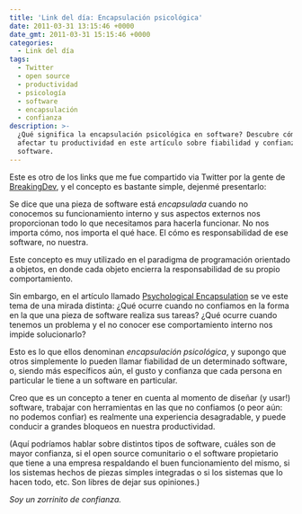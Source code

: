```yaml
---
title: 'Link del día: Encapsulación psicológica'
date: 2011-03-31 13:15:46 +0000
date_gmt: 2011-03-31 15:15:46 +0000
categories:
  - Link del día
tags:
  - Twitter
  - open source
  - productividad
  - psicología
  - software
  - encapsulación
  - confianza
description: >-
  ¿Qué significa la encapsulación psicológica en software? Descubre cómo puede
  afectar tu productividad en este artículo sobre fiabilidad y confianza en el
  software.
---
```



Este es otro de los links que me fue compartido via Twitter por la gente de [BreakingDev](http://twitter.com/BreakingDev), y el concepto es bastante simple, dejenmé presentarlo:

Se dice que una pieza de software está _encapsulada_ cuando no conocemos su funcionamiento interno y sus aspectos externos nos proporcionan todo lo que necesitamos para hacerla funcionar. No nos importa cómo, nos importa el qué hace. El cómo es responsabilidad de ese software, no nuestra.

Este concepto es muy utilizado en el paradigma de programación orientado a objetos, en donde cada objeto encierra la responsabilidad de su propio comportamiento.

Sin embargo, en el artículo llamado [Psychological Encapsulation](http://www.johndcook.com/blog/2011/03/02/psychological-encapsulation/) se ve este tema de una mirada distinta:  ¿Qué ocurre cuando no confiamos en la forma en la que una pieza de software realiza sus tareas?  ¿Qué ocurre cuando tenemos un problema y el no conocer ese comportamiento interno nos impide solucionarlo?

Esto es lo que ellos denominan _encapsulación psicológica_, y supongo que otros simplemente lo pueden llamar fiabilidad de un determinado software, o, siendo más específicos aún, el gusto y confianza que cada persona en particular le tiene a un software en particular.

Creo que es un concepto a tener en cuenta al momento de diseñar (y usar!) software, trabajar con herramientas en las que no confiamos (o peor aún: no podemos confiar) es realmente una experiencia desagradable, y puede conducir a grandes bloqueos en nuestra productividad.

(Aquí podríamos hablar sobre distintos tipos de software, cuáles son de mayor confianza, si el open source comunitario o el software propietario que tiene a una empresa respaldando el buen funcionamiento del mismo, si los sistemas hechos de piezas simples integradas o si los sistemas que lo hacen todo, etc. Son libres de dejar sus opiniones.)

_Soy un zorrinito de confianza._

